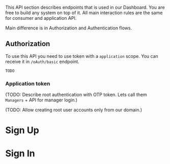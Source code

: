 This API section describes endpoints that is used in our Dashboard. You are free to build any system on top of it. All main interaction rules are the same for consumer and application API.

Main difference is in Authorization and Authentication flows.

## Authorization

To use this API you need to use token with a ```application``` scope. You can receive it in ```/oAuth/basic``` endpoint.

```
TODO
```

<!-- API takes two types of tokens (```application``` and ```project``` tokens), each of them have different access scope. This scope is managed by a object-related Access Control Layer. It means that if you have token that have access to a ```Accounts`` list, than you can manage all records in this list, and all fields in them.

List of objects and token access to them:

Object | ```application``` Token | ```project``` Token
--------- | ----------- | -----------
```Projects``` | Yes | No
```Settings``` | Yes | No
```Backup``` | Yes | No
```Accounts``` | No | Yes
```Fundings``` | No | Yes
```Transfers``` | No | Yes
```Holds``` | No | Yes
```Webhooks``` | No | Yes
```Events``` | No | Yes
```Requests``` | No | Yes
```Currencies``` | No | Yes -->

### Application token

(TODO: Describe root authentication with OTP token. Lets call them ```Managers``` + API for manager login.)

(TODO: Allow creating root user accounts only from our domain.)

# Sign Up

# Sign In
